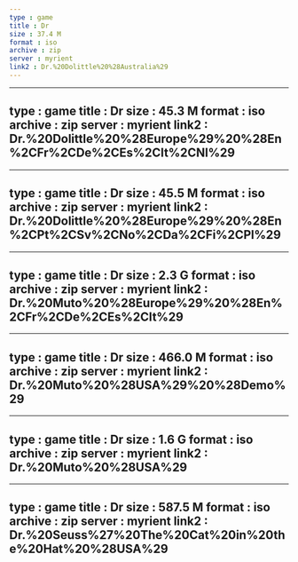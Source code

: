 ```yaml
---
type : game
title : Dr
size : 37.4 M
format : iso
archive : zip
server : myrient
link2 : Dr.%20Dolittle%20%28Australia%29
---
```

---
type : game
title : Dr
size : 45.3 M
format : iso
archive : zip
server : myrient
link2 : Dr.%20Dolittle%20%28Europe%29%20%28En%2CFr%2CDe%2CEs%2CIt%2CNl%29
---
---
type : game
title : Dr
size : 45.5 M
format : iso
archive : zip
server : myrient
link2 : Dr.%20Dolittle%20%28Europe%29%20%28En%2CPt%2CSv%2CNo%2CDa%2CFi%2CPl%29
---
---
type : game
title : Dr
size : 2.3 G
format : iso
archive : zip
server : myrient
link2 : Dr.%20Muto%20%28Europe%29%20%28En%2CFr%2CDe%2CEs%2CIt%29
---
---
type : game
title : Dr
size : 466.0 M
format : iso
archive : zip
server : myrient
link2 : Dr.%20Muto%20%28USA%29%20%28Demo%29
---
---
type : game
title : Dr
size : 1.6 G
format : iso
archive : zip
server : myrient
link2 : Dr.%20Muto%20%28USA%29
---
---
type : game
title : Dr
size : 587.5 M
format : iso
archive : zip
server : myrient
link2 : Dr.%20Seuss%27%20The%20Cat%20in%20the%20Hat%20%28USA%29
---

